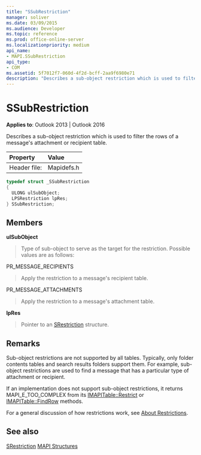 ```yaml
---
title: "SSubRestriction" 
manager: soliver
ms.date: 03/09/2015
ms.audience: Developer
ms.topic: reference
ms.prod: office-online-server
ms.localizationpriority: medium
api_name:
- MAPI.SSubRestriction
api_type:
- COM
ms.assetid: 5f7012f7-060d-4f2d-bcff-2aa9f6980e71
description: "Describes a sub-object restriction which is used to filter the rows of a message's attachment or recipient table."
---
```


# SSubRestriction

**Applies to**: Outlook 2013 | Outlook 2016
  
Describes a sub-object restriction which is used to filter the rows of a message's attachment or recipient table.
  
|Property |Value |
|:-----|:-----|
|Header file:  <br/> |Mapidefs.h  <br/> |

```cpp
typedef struct _SSubRestriction
{
  ULONG ulSubObject;
  LPSRestriction lpRes;
} SSubRestriction;

```

## Members

 **ulSubObject**
  
> Type of sub-object to serve as the target for the restriction. Possible values are as follows:

PR_MESSAGE_RECIPIENTS
  
> Apply the restriction to a message's recipient table.

PR_MESSAGE_ATTACHMENTS
  
> Apply the restriction to a message's attachment table.

 **lpRes**
  
> Pointer to an [SRestriction](srestriction.md) structure.

## Remarks

Sub-object restrictions are not supported by all tables. Typically, only folder contents tables and search results folders support them. For example, sub-object restrictions are used to find a message that has a particular type of attachment or recipient.
  
If an implementation does not support sub-object restrictions, it returns MAPI_E_TOO_COMPLEX from its [IMAPITable::Restrict](imapitable-restrict.md) or [IMAPITable::FindRow](imapitable-findrow.md) methods.
  
For a general discussion of how restrictions work, see [About Restrictions](about-restrictions.md).
  
## See also

[SRestriction](srestriction.md)
[MAPI Structures](mapi-structures.md)
